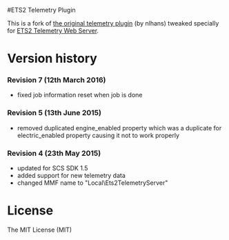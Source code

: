 #ETS2 Telemetry Plugin

This is a fork of [the original telemetry plugin](https://github.com/nlhans/ets2-sdk-plugin) (by nlhans) tweaked specially for [ETS2 Telemetry Web Server](https://github.com/Funbit/ets2-telemetry-server).
 
# Version history

### Revision 7 (12th March 2016)

- fixed job information reset when job is done

### Revision 5 (13th June 2015)

- removed duplicated engine\_enabled property which was a duplicate for electric\_enabled property causing it not to work properly

### Revision 4 (23th May 2015)

- updated for SCS SDK 1.5
- added support for new telemetry data
- changed MMF name to "Local\\Ets2TelemetryServer"

# License

The MIT License (MIT)